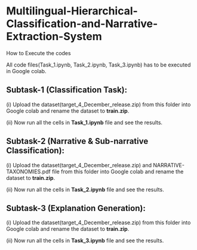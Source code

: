 # Multilingual-Hierarchical-Classification-and-Narrative-Extraction-System

How to Execute the codes

All code files(Task_1.ipynb, Task_2.ipynb, Task_3.ipynb) has to be executed in Google colab.

## Subtask-1 (Classification Task):

(i) Upload the dataset(target_4_December_release.zip) from this folder into Google colab and rename the dataset to **train.zip**.

(ii) Now run all the cells in **Task_1.ipynb** file and see the results.


## Subtask-2 (Narrative & Sub-narrative Classification):

(i) Upload the dataset(target_4_December_release.zip) and NARRATIVE-TAXONOMIES.pdf file from this folder into Google colab and rename the dataset to **train.zip**.

(ii) Now run all the cells in **Task_2.ipynb** file and see the results.


## Subtask-3 (Explanation Generation):

(i) Upload the dataset(target_4_December_release.zip) from this folder into Google colab and rename the dataset to **train.zip**.

(ii) Now run all the cells in **Task_3.ipynb** file and see the results.
